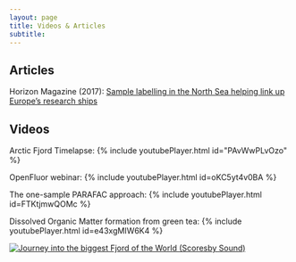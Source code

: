 ```yaml
---
layout: page
title: Videos & Articles
subtitle: 
---
```

## Articles
Horizon Magazine (2017): [Sample labelling in the North Sea helping link up Europe’s research ships](https://www.google.dk/url?sa=t&rct=j&q=&esrc=s&source=web&cd=1&cad=rja&uact=8&ved=0ahUKEwi3x_CuvrbUAhUJvRQKHepcCsMQFggtMAA&url=https%3A%2F%2Fhorizon-magazine.eu%2Farticle%2Fsample-labelling-north-sea-helping-link-europe-s-research-ships_en.html&usg=AFQjCNFlad7AOsdklOy_E8SvzM-IzCXWdQ)

## Videos
Arctic Fjord Timelapse:
{% include youtubePlayer.html id="PAvWwPLvOzo" %}

OpenFluor webinar:
{% include youtubePlayer.html id=oKC5yt4v0BA %}

The one-sample PARAFAC approach:
{% include youtubePlayer.html id=FTKtjmwQOMc %}

Dissolved Organic Matter formation from green tea:
{% include youtubePlayer.html id=e43xgMIW6K4 %}

[![Journey into the biggest Fjord of the World (Scoresby Sound)](http://img.youtube.com/vi/PAvWwPLvOzo/0.jpg)](http://www.youtube.com/watch?v=PAvWwPLvOzo "Journey into the biggest Fjord of the World (Scoresby Sound)")
